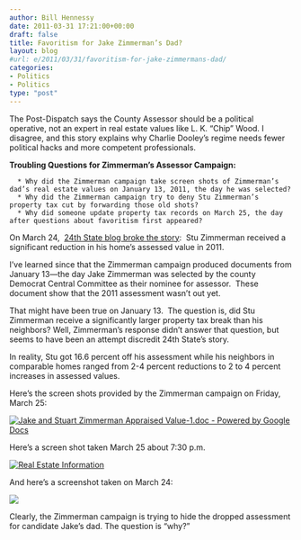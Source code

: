 ```yaml
---
author: Bill Hennessy
date: 2011-03-31 17:21:00+00:00
draft: false
title: Favoritism for Jake Zimmerman’s Dad?
layout: blog
#url: e/2011/03/31/favoritism-for-jake-zimmermans-dad/
categories:
- Politics
- Politics
type: "post"
---
```


The Post-Dispatch says the County Assessor should be a political operative, not an expert in real estate values like L. K. “Chip” Wood. I disagree, and this story explains why Charlie Dooley’s regime needs fewer political hacks and more competent professionals.

**Troubling Questions for Zimmerman’s Assessor Campaign:**



	  * Why did the Zimmerman campaign take screen shots of Zimmerman’s dad’s real estate values on January 13, 2011, the day he was selected?
	  * Why did the Zimmerman campaign try to deny Stu Zimmerman’s property tax cut by forwarding those old shots?
	  * Why did someone update property tax records on March 25, the day after questions about favoritism first appeared?

On March 24,  [24th State blog broke the story](https://www.24thstate.com/2011/03/breaking-jake-zimmerman-father-drop-in-house-assessment.html):  Stu Zimmerman received a significant reduction in his home’s assessed value in 2011.

I’ve learned since that the Zimmerman campaign produced documents from January 13—the day Jake Zimmerman was selected by the county Democrat Central Committee as their nominee for assessor.  These document show that the 2011 assessment wasn’t out yet.

That might have been true on January 13.  The question is, did Stu Zimmerman receive a significantly larger property tax break than his neighbors? Well, Zimmerman’s response didn’t answer that question, but seems to have been an attempt discredit 24th State’s story.

In reality, Stu got 16.6 percent off his assessment while his neighbors in comparable homes ranged from 2-4 percent reductions to 2 to 4 percent increases in assessed values.

Here’s the screen shots provided by the Zimmerman campaign on Friday, March 25:

[![Jake and Stuart Zimmerman Appraised Value-1.doc - Powered by Google Docs](https://hennessysview.com/wp-content/uploads/2011/03/Jake-and-Stuart-Zimmerman-Appraised-Value-1.doc-Powered-by-Google-Docs_thumb.png)
](https://hennessysview.com/wp-content/uploads/2011/03/Jake-and-Stuart-Zimmerman-Appraised-Value-1.doc-Powered-by-Google-Docs.png)

Here’s a screen shot taken March 25 about 7:30 p.m.

[![Real Estate Information](https://hennessysview.com/wp-content/uploads/2011/03/Real-Estate-Information_thumb.png)
](https://hennessysview.com/wp-content/uploads/2011/03/Real-Estate-Information.png)

And here’s a screenshot taken on March 24:

![](https://journeymapp.com/hennessysview/wp-content/uploads/2012/02/6a0120a772b381970b014e60167b92970c-320wi.png?w=300)


Clearly, the Zimmerman campaign is trying to hide the dropped assessment for candidate Jake’s dad. The question is “why?”
